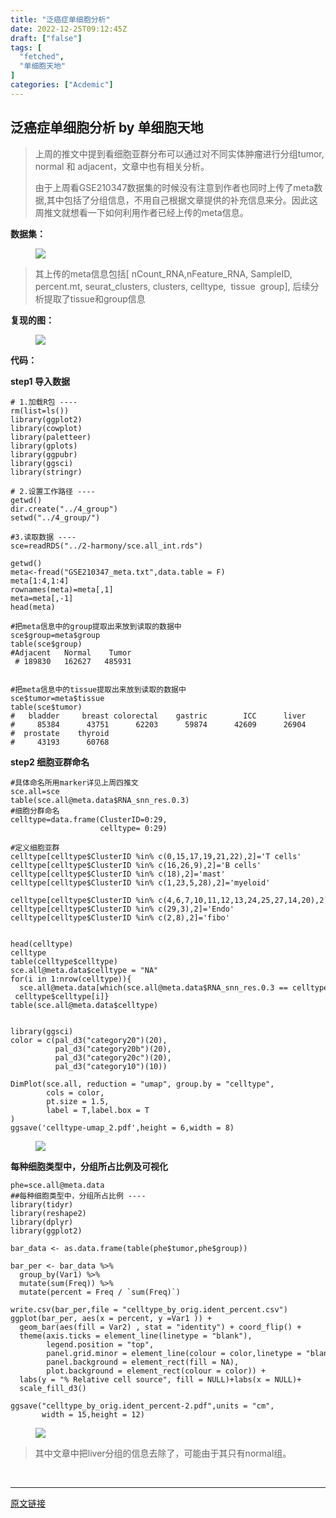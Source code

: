 ```yaml
---
title: "泛癌症单细胞分析"
date: 2022-12-25T09:12:45Z
draft: ["false"]
tags: [
  "fetched",
  "单细胞天地"
]
categories: ["Acdemic"]
---
```

泛癌症单细胞分析 by 单细胞天地
------
<div><section data-tool="mdnice编辑器" data-website="https://www.mdnice.com"><blockquote data-tool="mdnice编辑器"><p>上周的推文中提到看细胞亚群分布可以通过对不同实体肿瘤进行分组tumor, normal 和 adjacent，文章中也有相关分析。</p><p>由于上周看GSE210347数据集的时候没有注意到作者也同时上传了meta数据,其中包括了分组信息，不用自己根据文章提供的补充信息来分。因此这周推文就想看一下如何利用作者已经上传的meta信息。</p></blockquote><p data-tool="mdnice编辑器"><strong>数据集：</strong></p><figure data-tool="mdnice编辑器"><img data-ratio="0.11595466434176112" data-src="https://mmbiz.qpic.cn/mmbiz_png/iaRJcrq2LosibzDdb5mtTdiabOa2deaupCcIr5GAYEkQYJZY6GhscwEvViamFdQxM0CKCM3NvZ5L90FGsp6J2DTQog/640?wx_fmt=png" data-type="png" data-w="1147" src="https://mmbiz.qpic.cn/mmbiz_png/iaRJcrq2LosibzDdb5mtTdiabOa2deaupCcIr5GAYEkQYJZY6GhscwEvViamFdQxM0CKCM3NvZ5L90FGsp6J2DTQog/640?wx_fmt=png"></figure><blockquote data-tool="mdnice编辑器"><p>其上传的meta信息包括[ nCount_RNA,nFeature_RNA, SampleID, percent.mt, seurat_clusters, clusters, celltype,  tissue  group], 后续分析提取了tissue和group信息</p></blockquote><p data-tool="mdnice编辑器"><strong>复现的图：</strong></p><figure data-tool="mdnice编辑器"><img data-ratio="0.9541284403669725" data-src="https://mmbiz.qpic.cn/mmbiz_png/iaRJcrq2LosibzDdb5mtTdiabOa2deaupCcJTYIKNcvoWVeibpsSbyCgpCK1AiaNWUVNypTRCgQyqhqUeQqEb4BC6LQ/640?wx_fmt=png" data-type="png" data-w="545" src="https://mmbiz.qpic.cn/mmbiz_png/iaRJcrq2LosibzDdb5mtTdiabOa2deaupCcJTYIKNcvoWVeibpsSbyCgpCK1AiaNWUVNypTRCgQyqhqUeQqEb4BC6LQ/640?wx_fmt=png"></figure><p data-tool="mdnice编辑器"><strong>代码：</strong></p><p data-tool="mdnice编辑器"><strong>step1 导入数据</strong></p><pre data-tool="mdnice编辑器"><span></span><code><span># 1.加载R包 ----</span><br>rm(list=ls()) <br><span>library</span>(ggplot2) <br><span>library</span>(cowplot) <br><span>library</span>(paletteer)  <br><span>library</span>(gplots)<br><span>library</span>(ggpubr)    <br><span>library</span>(ggsci) <br><span>library</span>(stringr)<br><br><span># 2.设置工作路径 ----</span><br>getwd() <br>dir.create(<span>"../4_group"</span>)<br>setwd(<span>"../4_group/"</span>)<br><br><span>#3.读取数据 ----</span><br>sce=readRDS(<span>"../2-harmony/sce.all_int.rds"</span>)<br><br>getwd()<br>meta&lt;-fread(<span>"GSE210347_meta.txt"</span>,data.table = <span>F</span>)<br>meta[<span>1</span>:<span>4</span>,<span>1</span>:<span>4</span>]<br>rownames(meta)=meta[,<span>1</span>]<br>meta=meta[,-<span>1</span>]<br>head(meta)<br><br><span>#把meta信息中的group提取出来放到读取的数据中</span><br>sce$group=meta$group<br>table(sce$group)<br><span>#Adjacent   Normal    Tumor </span><br> <span># 189830   162627   485931 </span><br><br><br><span>#把meta信息中的tissue提取出来放到读取的数据中</span><br>sce$tumor=meta$tissue<br>table(sce$tumor)<br><span>#   bladder     breast colorectal    gastric        ICC      liver       lung    ovarian       PDAC </span><br><span>#     85384      43751      62203      59874      42609      26904     207411      41094     165197 </span><br><span>#  prostate    thyroid </span><br><span>#     43193      60768 </span><br></code></pre><p data-tool="mdnice编辑器"><strong>step2 细胞亚群命名</strong></p><pre data-tool="mdnice编辑器"><span></span><code><span>#具体命名所用marker详见上周四推文</span><br>sce.all=sce<br>table(sce.all@meta.data$RNA_snn_res.0.3)<br><span>#细胞分群命名</span><br>celltype=data.frame(ClusterID=<span>0</span>:<span>29</span>,<br>                    celltype= <span>0</span>:<span>29</span>) <br><br><span>#定义细胞亚群  </span><br>celltype[celltype$ClusterID %<span>in</span>% c(<span>0</span>,<span>15</span>,<span>17</span>,<span>19</span>,<span>21</span>,<span>22</span>),<span>2</span>]=<span>'T cells'</span><br>celltype[celltype$ClusterID %<span>in</span>% c(<span>16</span>,<span>26</span>,<span>9</span>),<span>2</span>]=<span>'B cells'</span><br>celltype[celltype$ClusterID %<span>in</span>% c(<span>18</span>),<span>2</span>]=<span>'mast'</span><br>celltype[celltype$ClusterID %<span>in</span>% c(<span>1</span>,<span>23</span>,<span>5</span>,<span>28</span>),<span>2</span>]=<span>'myeloid'</span><br><br>celltype[celltype$ClusterID %<span>in</span>% c(<span>4</span>,<span>6</span>,<span>7</span>,<span>10</span>,<span>11</span>,<span>12</span>,<span>13</span>,<span>24</span>,<span>25</span>,<span>27</span>,<span>14</span>,<span>20</span>),<span>2</span>]=<span>'epi'</span><br>celltype[celltype$ClusterID %<span>in</span>% c(<span>29</span>,<span>3</span>),<span>2</span>]=<span>'Endo'</span><br>celltype[celltype$ClusterID %<span>in</span>% c(<span>2</span>,<span>8</span>),<span>2</span>]=<span>'fibo'</span><br><br><br>head(celltype)<br>celltype<br>table(celltype$celltype)<br>sce.all@meta.data$celltype = <span>"NA"</span><br><span>for</span>(i <span>in</span> <span>1</span>:nrow(celltype)){<br>  sce.all@meta.data[which(sce.all@meta.data$RNA_snn_res.0.3 == celltype$ClusterID[i]),<span>'celltype'</span>] &lt;- celltype$celltype[i]}<br>table(sce.all@meta.data$celltype)<br><br><br><span>library</span>(ggsci)<br>color = c(pal_d3(<span>"category20"</span>)(<span>20</span>),<br>          pal_d3(<span>"category20b"</span>)(<span>20</span>),<br>          pal_d3(<span>"category20c"</span>)(<span>20</span>),<br>          pal_d3(<span>"category10"</span>)(<span>10</span>))<br><br>DimPlot(sce.all, reduction = <span>"umap"</span>, group.by = <span>"celltype"</span>,<br>        cols = color,<br>        pt.size = <span>1.5</span>,<br>        label = <span>T</span>,label.box = <span>T</span><br>) <br>ggsave(<span>'celltype-umap_2.pdf'</span>,height = <span>6</span>,width = <span>8</span>) <br></code></pre><figure data-tool="mdnice编辑器"><img data-ratio="0.7489539748953975" data-src="https://mmbiz.qpic.cn/mmbiz_png/iaRJcrq2LosibzDdb5mtTdiabOa2deaupCcmp3Itd0E8kNoqqRLribCbk7xlRxcTCzu1NqpVjW5UABkAibkBpSvRJgA/640?wx_fmt=png" data-type="png" data-w="956" src="https://mmbiz.qpic.cn/mmbiz_png/iaRJcrq2LosibzDdb5mtTdiabOa2deaupCcmp3Itd0E8kNoqqRLribCbk7xlRxcTCzu1NqpVjW5UABkAibkBpSvRJgA/640?wx_fmt=png"></figure><p data-tool="mdnice编辑器"><strong>每种细胞类型中，分组所占比例及可视化</strong></p><pre data-tool="mdnice编辑器"><span></span><code>phe=sce.all@meta.data<br><span>##每种细胞类型中，分组所占比例 ----</span><br><span>library</span>(tidyr)<br><span>library</span>(reshape2) <br><span>library</span>(dplyr)<br><span>library</span>(ggplot2)<br><br>bar_data &lt;- as.data.frame(table(phe$tumor,phe$group))<br><br>bar_per &lt;- bar_data %&gt;% <br>  group_by(Var1) %&gt;%<br>  mutate(sum(Freq)) %&gt;%<br>  mutate(percent = Freq / `sum(Freq)`)<br> <br>write.csv(bar_per,file = <span>"celltype_by_orig.ident_percent.csv"</span>)<br>ggplot(bar_per, aes(x = percent, y =Var1 )) +<br>  geom_bar(aes(fill = Var2) , stat = <span>"identity"</span>) + coord_flip() +<br>  theme(axis.ticks = element_line(linetype = <span>"blank"</span>),<br>        legend.position = <span>"top"</span>,<br>        panel.grid.minor = element_line(colour = color,linetype = <span>"blank"</span>), <br>        panel.background = element_rect(fill = <span>NA</span>),<br>        plot.background = element_rect(colour = color)) +<br>  labs(y = <span>"% Relative cell source"</span>, fill = <span>NULL</span>)+labs(x = <span>NULL</span>)+<br>  scale_fill_d3()<br><br>ggsave(<span>"celltype_by_orig.ident_percent-2.pdf"</span>,units = <span>"cm"</span>,<br>       width = <span>15</span>,height = <span>12</span>)<br></code></pre><figure data-tool="mdnice编辑器"><img data-ratio="0.7932960893854749" data-src="https://mmbiz.qpic.cn/mmbiz_png/iaRJcrq2LosibzDdb5mtTdiabOa2deaupCcvcR6JPur84Heiazslwgvicwe3rDIVyANrjLzEPdbGvDmFAAjxvDczq2A/640?wx_fmt=png" data-type="png" data-w="895" src="https://mmbiz.qpic.cn/mmbiz_png/iaRJcrq2LosibzDdb5mtTdiabOa2deaupCcvcR6JPur84Heiazslwgvicwe3rDIVyANrjLzEPdbGvDmFAAjxvDczq2A/640?wx_fmt=png"></figure><blockquote data-tool="mdnice编辑器"><p>其中文章中把liver分组的信息去除了，可能由于其只有normal组。</p></blockquote></section><p><br></p><p><mp-style-type data-value="3"></mp-style-type></p></div>  
<hr>
<a href="https://mp.weixin.qq.com/s/ook0fWAZZ05YGO7p2d3ykw",target="_blank" rel="noopener noreferrer">原文链接</a>
